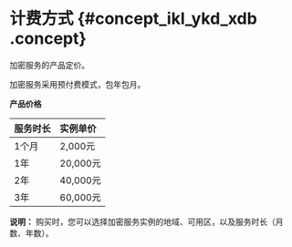 # 计费方式 {#concept_ikl_ykd_xdb .concept}

加密服务的产品定价。

加密服务采用预付费模式，包年包月。

**产品价格**

|服务时长|实例单价|
|:---|:---|
|1个月|2,000元|
|1年|20,000元|
|2年|40,000元|
|3年|60,000元|

**说明：** 购买时，您可以选择加密服务实例的地域、可用区，以及服务时长（月数、年数）。

